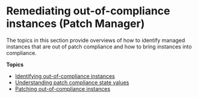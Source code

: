 # Remediating out\-of\-compliance instances \(Patch Manager\)<a name="patch-compliance-remediation"></a>

The topics in this section provide overviews of how to identify managed instances that are out of patch compliance and how to bring instances into compliance\.

**Topics**
+ [Identifying out\-of\-compliance instances](patch-compliance-identify.md)
+ [Understanding patch compliance state values](about-patch-compliance-states.md)
+ [Patching out\-of\-compliance instances](patch-compliance-remediate.md)